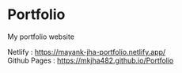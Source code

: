 # Portfolio
My portfolio website 

Netlify : https://mayank-jha-portfolio.netlify.app/  </br>
Github Pages : https://mkjha482.github.io/Portfolio
